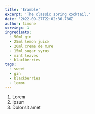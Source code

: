 ```yaml
---
title: 'Bramble'
excerpt: 'The classic spring cocktail.'
date: '2022-09-27T22:02:36.786Z'
author: Simone
servings: 1
ingredients:
  - 50ml gin
  - 25ml lemon juice
  - 20ml creme de mure
  - 15ml sugar syrup
  - mint leaves
  - blackberries
tags:
  - sweet
  - gin
  - blackberries
  - lemon
---
```


1. Lorem
1. Ipsum
1. Dolor sit amet
